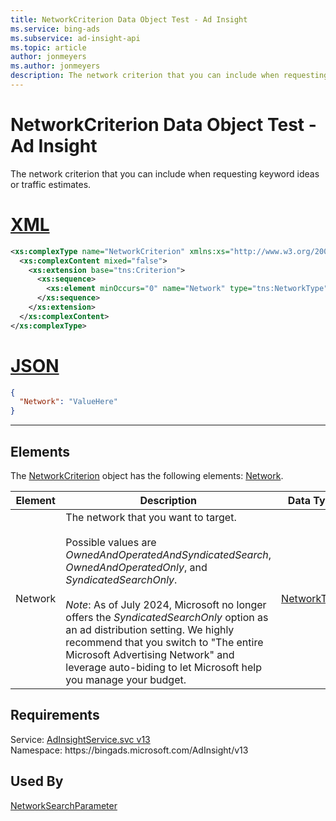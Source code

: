 ```yaml
---
title: NetworkCriterion Data Object Test - Ad Insight
ms.service: bing-ads
ms.subservice: ad-insight-api
ms.topic: article
author: jonmeyers
ms.author: jonmeyers
description: The network criterion that you can include when requesting keyword ideas or traffic estimates.(test)
---
```

# NetworkCriterion Data Object Test - Ad Insight
The network criterion that you can include when requesting keyword ideas or traffic estimates.

# [XML](#tab/xml)

```xml
<xs:complexType name="NetworkCriterion" xmlns:xs="http://www.w3.org/2001/XMLSchema">
  <xs:complexContent mixed="false">
    <xs:extension base="tns:Criterion">
      <xs:sequence>
        <xs:element minOccurs="0" name="Network" type="tns:NetworkType" />
      </xs:sequence>
    </xs:extension>
  </xs:complexContent>
</xs:complexType>
```

# [JSON](#tab/json)

```json
{
  "Network": "ValueHere"
}
```

-----

## <a name="elements"></a>Elements

The [NetworkCriterion](networkcriterion.md) object has the following elements: [Network](#network).

|Element|Description|Data Type|
|-----------|---------------|-------------|
|<a name="network"></a>Network|The network that you want to target.<br/><br/>Possible values are *OwnedAndOperatedAndSyndicatedSearch*, *OwnedAndOperatedOnly*, and *SyndicatedSearchOnly*.<br/><br/>*Note*: As of July 2024, Microsoft no longer offers the *SyndicatedSearchOnly* option as an ad distribution setting. We highly recommend that you switch to "The entire Microsoft Advertising Network" and leverage auto-biding to let Microsoft help you manage your budget.|[NetworkType](networktype.md)|

## Requirements
Service: [AdInsightService.svc v13](https://adinsight.api.bingads.microsoft.com/Api/Advertiser/AdInsight/v13/AdInsightService.svc)  
Namespace: https\://bingads.microsoft.com/AdInsight/v13  

## Used By
[NetworkSearchParameter](networksearchparameter.md)  
